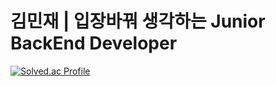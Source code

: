 # 김민재 | 입장바꿔 생각하는 Junior BackEnd Developer

[![Solved.ac Profile](http://mazassumnida.wtf/api/generate_badge?boj=min356812)](https://solved.ac/min356812)<br/>
